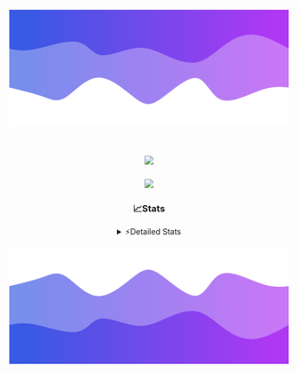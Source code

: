 ![Header](./header.png)
<div align="center">

<h1 align="center">
  <a href="https://git.io/typing-svg">
    <img src="https://readme-typing-svg.herokuapp.com/?lines=Hello,+There!+%F0%9F%91%8B;This+is+chicho.;Owner+on+Ocean;&center=true&size=25">
  </a>
</h1>
  
<p align="center">
  <img src="https://lanyard.cnrad.dev/api/852683595378196480" />
</p>

### 📈Stats
<details>
    <summary> ⚡Detailed Stats</summary>
    <br/>

<!--START_SECTION:waka-->
![Code Time](http://img.shields.io/badge/Code%20Time-635%20hrs%2046%20mins-blue)

![Profile Views](http://img.shields.io/badge/Profile%20Views-4-blue)

**🐱 My GitHub Data** 

> 📦 58.5 kB Used in GitHub's Storage 
 > 
> 🏆 7 Contributions in the Year 2024
 > 
> 🚫 Not Opted to Hire
 > 
> 📜 15 Public Repositories 
 > 
> 🔑 5 Private Repositories 
 > 
**I'm a Night 🦉** 

```text
🌞 Morning                21 commits          █░░░░░░░░░░░░░░░░░░░░░░░░   05.75 % 
🌆 Daytime                42 commits          ███░░░░░░░░░░░░░░░░░░░░░░   11.51 % 
🌃 Evening                156 commits         ███████████░░░░░░░░░░░░░░   42.74 % 
🌙 Night                  146 commits         ██████████░░░░░░░░░░░░░░░   40.00 % 
```
📅 **I'm Most Productive on Tuesday** 

```text
Monday                   19 commits          █░░░░░░░░░░░░░░░░░░░░░░░░   05.21 % 
Tuesday                  100 commits         ███████░░░░░░░░░░░░░░░░░░   27.40 % 
Wednesday                70 commits          █████░░░░░░░░░░░░░░░░░░░░   19.18 % 
Thursday                 50 commits          ███░░░░░░░░░░░░░░░░░░░░░░   13.70 % 
Friday                   41 commits          ███░░░░░░░░░░░░░░░░░░░░░░   11.23 % 
Saturday                 34 commits          ██░░░░░░░░░░░░░░░░░░░░░░░   09.32 % 
Sunday                   51 commits          ███░░░░░░░░░░░░░░░░░░░░░░   13.97 % 
```


📊 **This Week I Spent My Time On** 

```text
🕑︎ Time Zone: America/Argentina/Buenos_Aires

💬 Programming Languages: 
JavaScript               6 hrs 29 mins       ████████████████████████░   97.35 % 
HTML                     8 mins              █░░░░░░░░░░░░░░░░░░░░░░░░   02.06 % 
JSON                     1 min               ░░░░░░░░░░░░░░░░░░░░░░░░░   00.28 % 
Python                   0 secs              ░░░░░░░░░░░░░░░░░░░░░░░░░   00.22 % 
Bash                     0 secs              ░░░░░░░░░░░░░░░░░░░░░░░░░   00.09 % 

🔥 Editors: 
VS Code                  6 hrs 40 mins       █████████████████████████   100.00 % 

🐱‍💻 Projects: 
Coder                    3 hrs 37 mins       ██████████████░░░░░░░░░░░   54.35 % 
Unknown Project          3 hrs 2 mins        ███████████░░░░░░░░░░░░░░   45.65 % 

💻 Operating System: 
Windows                  6 hrs 40 mins       █████████████████████████   100.00 % 
```

**I Mostly Code in JavaScript** 

```text
JavaScript               9 repos             ████████░░░░░░░░░░░░░░░░░   30.00 % 
HTML                     6 repos             █████░░░░░░░░░░░░░░░░░░░░   20.00 % 
CSS                      4 repos             ███░░░░░░░░░░░░░░░░░░░░░░   13.33 % 
C#                       2 repos             ██░░░░░░░░░░░░░░░░░░░░░░░   06.67 % 
Batchfile                1 repo              █░░░░░░░░░░░░░░░░░░░░░░░░   03.33 % 
```




 Last Updated on 09/02/2024 01:42:57 UTC
<!--END_SECTION:waka-->
</details>

![Footer](./footer.png)
